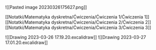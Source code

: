 ![[Pasted image 20230326175627.png]]

[[Notatki/Matematyka dyskretna/Ćwiczenia/Ćwiczenia 1/Ćwiczenia 1]]
[[Notatki/Matematyka dyskretna/Ćwiczenia/Ćwiczenia 2/Ćwiczenia 2]]
[[Notatki/Matematyka dyskretna/Ćwiczenia/Ćwiczenia 3/Ćwiczenia 3]]

![[Drawing 2023-03-26 17.19.20.excalidraw]]
![[Drawing 2023-03-27 17.01.20.excalidraw]]